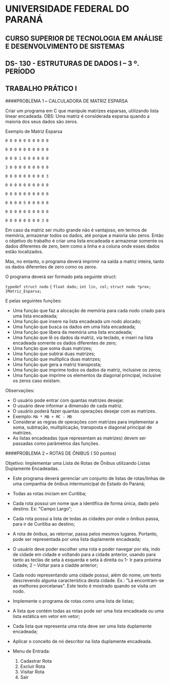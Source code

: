 # UNIVERSIDADE FEDERAL DO PARANÁ

## CURSO SUPERIOR DE TECNOLOGIA EM ANÁLISE E DESENVOLVIMENTO DE SISTEMAS

## DS- 130 - ESTRUTURAS DE DADOS I – 3 º. PERÍODO

## TRABALHO PRÁTICO I


####PROBLEMA 1 **–** CALCULADORA DE MATRIZ ESPARSA

Criar um programa em C que manipule matrizes esparsas, utilizando lista linear encadeada.
OBS: Uma matriz é considerada esparsa quando a maioria dos seus dados são zeros.

Exemplo de Matriz Esparsa

`0 0 0 0 0 0 0 0 0 0`

`0 0 0 0 0 0 0 0 0 0`

`0 0 0 1 0 0 0 0 0 0`

`3 0 0 0 0 0 0 0 0 0`

`0 0 0 0 0 0 0 0 0 3`

`0 0 0 0 0 0 0 0 0 0`

`0 0 0 0 0 0 0 0 0 0`

`0 0 0 0 5 0 0 0 0 0`

`0 0 0 0 0 0 0 0 0 0`

`0 0 0 0 0 0 0 0 3 0`

Em caso da matriz ser muito grande não é vantajoso, em termos de memória, armazenar todos os
dados, até porque a maioria são zeros. Então o objetivo do trabalho é criar uma lista encadeada e
armazenar somente os dados diferentes de zero, bem como a linha e a coluna onde esses dados
estão localizados.


Mas, no entanto, o programa deverá imprimir na saída a matriz inteira, tanto os dados diferentes de
zero como os zeros.

O programa deverá ser formado pela seguinte struct:


`typedef struct nodo`
`{`
`float dado;`
`int lin, col;`
`struct nodo *prox;`
`}Matriz_Esparsa;`

E pelas seguintes funções:

- Uma função que faz a alocação de memória para cada nodo criado para uma lista
    encadeada;
- Uma função que insere na lista encadeada um nodo alocado;
- Uma função que busca os dados em uma lista encadeada;
- Uma função que libera da memória uma lista encadeada;
- Uma função que lê os dados da matriz, via teclado, e inseri na lista encadeada somente os
    dados diferentes de zero;
- Uma função que soma duas matrizes;
- Uma função que subtrai duas matrizes;
- Uma função que multiplica duas matrizes;
- Uma função que gera a matriz transposta;
- Uma função que imprime todos os dados da matriz, inclusive os zeros;
- Uma função que imprime os elementos da diagonal principal, inclusive os zeros caso
    existam.

Observações:

- O usuário pode entrar com quantas matrizes desejar.
- O usuário deve informar a dimensão de cada matriz.
- O usuário poderá fazer quantas operações desejar com as matrizes.
- Exemplo: `MA * MB + MC - MD`
- Considerar as regras de operações com matrizes para implementar a soma, subtração,
    multiplicação, transposta e diagonal principal de matrizes.
- As listas encadeadas (que representam as matrizes) devem ser passadas como
    parâmetros das funções.


####PROBLEMA 2 **–** ROTAS DE ÔNIBUS ( 50 pontos)

Objetivo: Implementar uma Lista de Rotas de Ônibus utilizando Listas Duplamente Encadeadas.

- Este programa deverá gerenciar um conjunto de listas de rotas/linhas de uma companhia
    de ônibus intermunicipal do Estado do Paraná;
- Todas as rotas iniciam em Curitiba;
- Cada rota possui um nome que a identifica de forma única, dado pelo destino. Ex: "Campo
    Largo“;
- Cada rota possui a lista de todas as cidades por onde o ônibus passa, para ir de Curitiba
    ao destino;
- A rota de ônibus, ao retornar, passa pelos mesmos lugares. Portanto, pode ser
    representada por uma lista duplamente encadeada;
- O usuário deve poder escolher uma rota e poder navegar por ela, indo de cidade em
    cidade e voltando para a cidade anterior, usando para tanto as teclas de seta à esquerda e
    seta à direita ou 1- Ir para próxima cidade; 2 – Voltar para a ciadde anterior;
- Cada nodo representando uma cidade possui, além do nome, um texto descrevendo
    alguma característica desta cidade. Ex.: "Lá encontram-se as melhores porcelanas". Este
    texto é mostrado quando se visita um nodo.
- Implemente o programa de rotas como uma lista de listas;
- A lista que contém todas as rotas pode ser uma lista encadeada ou uma lista estática em
    vetor em vetor;


- Cada lista que representa uma rota deve ser uma lista duplamente encadeada;
- Aplicar o conceito de nó descritor na lista duplamente encadeada.
- Menu de Entrada:
    1. Cadastrar Rota
    2. Excluir Rota
    3. Visitar Rota
    4. Sair




